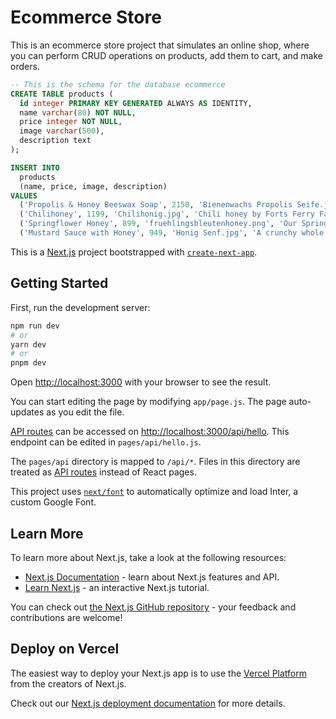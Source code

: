 # Ecommerce Store

This is an ecommerce store project that simulates an online shop, where you can perform CRUD operations on products, add them to cart, and make orders.

```sql
-- This is the schema for the database ecommerce
CREATE TABLE products (
  id integer PRIMARY KEY GENERATED ALWAYS AS IDENTITY,
  name varchar(80) NOT NULL,
  price integer NOT NULL,
  image varchar(500),
  description text
);

INSERT INTO
  products
  (name, price, image, description)
VALUES
  ('Propolis & Honey Beeswax Soap', 2150, 'Bienenwachs Propolis Seife.jpg', 'Propolis resin gives this soap its deep brown colour and rich scent. Propolis is a natural substance collected by honey bees from trees, and used within the hive for health and hygiene. It has been used for centuries in skincare because of its natural medicinal, anti-inflammatory, anti-bacterial, anti-fungal and anti-viral properties.'),
  ('Chilihoney', 1199, 'Chilihonig.jpg', 'Chili honey by Forts Ferry Farm in Latham, NY. A fun little kick to the sweetest of honey! Mix in hot water with lemon to create an instant morning kickstarter, or to liven up a spicy margarita. This is a raw honey, great for aiding in seasonal allergies and is a tremendous source of antioxidants. Made by folding dried, organically-grown heirloom chili peppers into a spring varietal honey.&nbsp;'),
  ('Springflower Honey', 899, 'fruehlingsbleutenhoney.png', 'Our Springflower Honey from the southern parts of Flowerhills is of light amber color. It is creamy, sweet and fresh.'),
  ('Mustard Sauce with Honey', 949, 'Honig Senf.jpg', 'A crunchy whole grain mustard sauce, with the contrasting sweetness of natural honey and a sharp bite, perfect to complement a summer salad.');
```

This is a [Next.js](https://nextjs.org/) project bootstrapped with [`create-next-app`](https://github.com/vercel/next.js/tree/canary/packages/create-next-app).

## Getting Started

First, run the development server:

```bash
npm run dev
# or
yarn dev
# or
pnpm dev
```

Open [http://localhost:3000](http://localhost:3000) with your browser to see the result.

You can start editing the page by modifying `app/page.js`. The page auto-updates as you edit the file.

[API routes](https://nextjs.org/docs/api-routes/introduction) can be accessed on [http://localhost:3000/api/hello](http://localhost:3000/api/hello). This endpoint can be edited in `pages/api/hello.js`.

The `pages/api` directory is mapped to `/api/*`. Files in this directory are treated as [API routes](https://nextjs.org/docs/api-routes/introduction) instead of React pages.

This project uses [`next/font`](https://nextjs.org/docs/basic-features/font-optimization) to automatically optimize and load Inter, a custom Google Font.

## Learn More

To learn more about Next.js, take a look at the following resources:

- [Next.js Documentation](https://nextjs.org/docs) - learn about Next.js features and API.
- [Learn Next.js](https://nextjs.org/learn) - an interactive Next.js tutorial.

You can check out [the Next.js GitHub repository](https://github.com/vercel/next.js/) - your feedback and contributions are welcome!

## Deploy on Vercel

The easiest way to deploy your Next.js app is to use the [Vercel Platform](https://vercel.com/new?utm_medium=default-template&filter=next.js&utm_source=create-next-app&utm_campaign=create-next-app-readme) from the creators of Next.js.

Check out our [Next.js deployment documentation](https://nextjs.org/docs/deployment) for more details.

